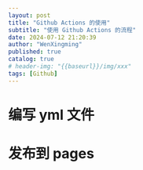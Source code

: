 ```yaml
---
layout: post
title: "Github Actions 的使用"
subtitle: "使用 Github Actions 的流程"
date: 2024-07-12 21:20:39
author: "WenXingming"
published: true
catalog: true
# header-img: "{{baseurl}}/img/xxx"
tags: [Github]
---
```


# 编写 yml 文件

# 发布到 pages
